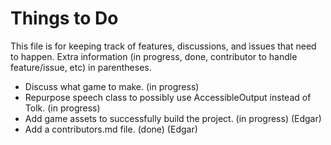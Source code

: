 # Things to Do
This file is for keeping track of features, discussions, and issues that need to happen. Extra information (in progress, done, contributor to handle feature/issue, etc) in parentheses.
- Discuss what game to make. (in progress)
- Repurpose speech class to possibly use AccessibleOutput instead of Tolk. (in progress)
- Add game assets to successfully build the project. (in progress) (Edgar)
- Add a contributors.md file. (done) (Edgar)
